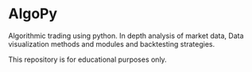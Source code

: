 # AlgoPy
Algorithmic trading using python.
In depth analysis of market data, Data visualization methods and modules and backtesting strategies.

This repository is for educational purposes only.
